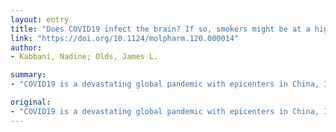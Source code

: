 ```yaml
---
layout: entry
title: "Does COVID19 infect the brain? If so, smokers might be at a higher risk"
link: "https://doi.org/10.1124/molpharm.120.000014"
author:
- Kabbani, Nadine; Olds, James L.

summary:
- "COVID19 is a devastating global pandemic with epicenters in China, Italy, Spain, and now the United States. Infected individuals report a range of symptoms from headaches to shortness of breath to taste and smell loss. The SARS-CoV2 virus, which is responsible for the virus, is highly similar to SARS."

original:
- "COVID19 is a devastating global pandemic with epicenters in China, Italy, Spain, and now the United States. While the majority of infected cases appear mild, in some cases individuals present serious cardiorespiratory complications with possible long-term lung damage. Infected individuals report a range of symptoms from headaches to shortness of breath to taste and smell loss. To that end, less is known about the how the virus may impact different organ systems. The SARS-CoV2 virus, which is responsible for COVID19, is highly similar to SARS-CoV. Both viruses have evolved an ability to enter host cells through direct interaction with the angiotensin converting enzyme 2 (ACE2) protein at the surface of many cells. Published findings indicate that SARS-CoV can enter the human nervous system with evidence from both postmortem brains and detection in cerebrospinal fluid of infected individuals. Here we consider the ability of SARS-CoV2 to enter and infect the human nervous system based on the strong expression of the ACE2 target throughout the brain. Moreover, we predict that nicotine exposure through various kinds of smoking (cigarettes, e-cigarettes, or vape) can increase the risk for COVID19 neuroinfection based on known functional interactions between the nicotinic receptor and ACE2. We advocate for higher surveillance and analysis of neuro-complications in infected cases."
---
```


